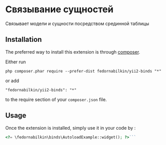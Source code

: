 Связывание сущностей
====================
Связывает модели и сущности посредством срединной таблицы

Installation
------------

The preferred way to install this extension is through [composer](http://getcomposer.org/download/).

Either run

```
php composer.phar require --prefer-dist fedornabilkin/yii2-binds "*"
```

or add

```
"fedornabilkin/yii2-binds": "*"
```

to the require section of your `composer.json` file.


Usage
-----

Once the extension is installed, simply use it in your code by  :

```php
<?= \fedornabilkin\binds\AutoloadExample::widget(); ?>```